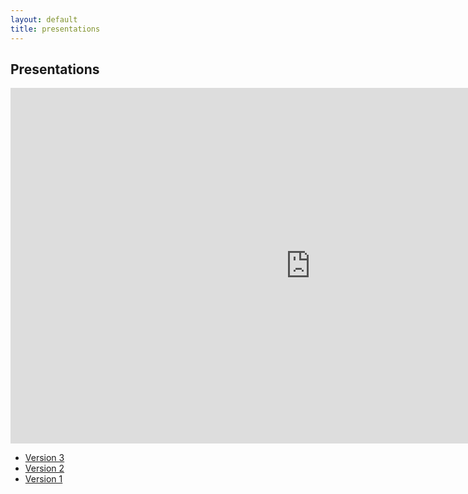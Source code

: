 ```yaml
---
layout: default
title: presentations
---
```


## Presentations

<iframe src="https://docs.google.com/presentation/d/e/2PACX-1vTfukFZqAqKzVnTcR673xlTxSDcRwkolWOXThSkU-oeq0dja9Dns_WpgjJPEp83cSou4S8U32w88s9S/embed?start=false&loop=false&delayms=3000" frameborder="0" width="960" height="569" allowfullscreen="true" mozallowfullscreen="true" webkitallowfullscreen="true"></iframe>

- [Version 3](https://docs.google.com/presentation/d/e/2PACX-1vTfukFZqAqKzVnTcR673xlTxSDcRwkolWOXThSkU-oeq0dja9Dns_WpgjJPEp83cSou4S8U32w88s9S/embed?start=false&loop=false&delayms=3000)
- [Version 2](https://docs.google.com/presentation/d/e/2PACX-1vR1dPlYbhBLd7MNK0Syzx6cvporaqJmX8MhGRGcSCGdW5fqJyMB-sAE_-4uF2wVtS0guIR4nCPAYCFB/embed?start=false&loop=false&delayms=3000)
- [Version 1](https://docs.google.com/presentation/d/1HD9zAsdqoQakc39Ctq5apIcNKSXslI5hHD6PoS9gqJg/edit?usp=sharing)

